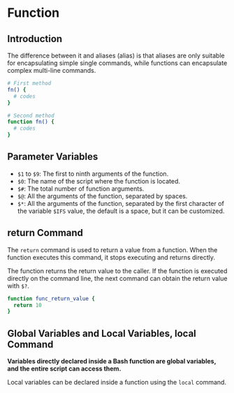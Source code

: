 # Function

## Introduction

The difference between it and aliases (alias) is that aliases are only suitable for encapsulating simple single commands, while functions can encapsulate complex multi-line commands.

```bash
# First method
fn() {
  # codes
}

# Second method
function fn() {
  # codes
}
```

## Parameter Variables

- `$1` to `$9`: The first to ninth arguments of the function.
- `$0`: The name of the script where the function is located.
- `$#`: The total number of function arguments.
- `$@`: All the arguments of the function, separated by spaces.
- `$*`: All the arguments of the function, separated by the first character of the variable `$IFS` value, the default is a space, but it can be customized.

## return Command

The `return` command is used to return a value from a function. When the function executes this command, it stops executing and returns directly. 

The function returns the return value to the caller. If the function is executed directly on the command line, the next command can obtain the return value with `$?`.

```bash
function func_return_value {
  return 10
}
```


## Global Variables and Local Variables, local Command

**Variables directly declared inside a Bash function are global variables, and the entire script can access them.**

Local variables can be declared inside a function using the `local` command.